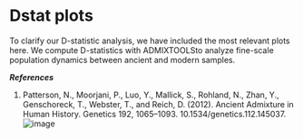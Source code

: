# Dstat plots

To clarify our D-statistic analysis, we have included the most relevant plots here. We compute D-statistics with ADMIXTOOLSto analyze fine-scale population dynamics between ancient and modern samples.



***References***
1. Patterson, N., Moorjani, P., Luo, Y., Mallick, S., Rohland, N., Zhan, Y., Genschoreck, T., Webster, T., and Reich, D. (2012). Ancient Admixture in Human History. Genetics 192, 1065–1093. 10.1534/genetics.112.145037.![image](https://user-images.githubusercontent.com/60963543/208076867-5ae66ecf-1e03-4b55-ab3c-2a03830b982f.png)

